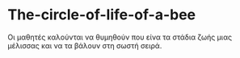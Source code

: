 # The-circle-of-life-of-a-bee
Οι μαθητές καλούνται να θυμηθούν που είνα τα στάδια ζωής μιας μέλισσας και να τα βάλουν στη σωστή σειρά.

